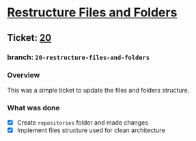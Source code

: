# [Restructure Files and Folders](https://github.com/ZanderCowboy/multichoice/issues/20)

## Ticket: [20](https://github.com/ZanderCowboy/multichoice/issues/20)

### branch: `20-restructure-files-and-folders`

### Overview

This was a simple ticket to update the files and folders structure.

### What was done

- [X] Create `repositories` folder and made changes
- [X] Implement files structure used for clean architecture
